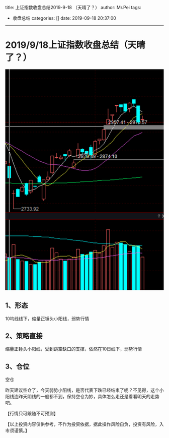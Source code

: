 title: 上证指数收盘总结2019-9-18 （天晴了？）
author: Mr.Pei
tags:

  - 收盘总结
categories: []
date: 2019-09-18  20:37:00
---
# 2019/9/18上证指数收盘总结（天晴了？）
![](https://github.com/Soros1990/markDownImages/blob/master/20190918203140.png?raw=true)

## 1、形态

10均线线下，缩量正锤头小阳线，弱势行情

## 2、策略直接

缩量正锤头小阳线，受到跳空缺口的支撑，依然在10日线下，弱势行情

## 3、仓位
空仓

昨天建议空仓了，今天弱势小阳线，是否代表下跌已经结束了呢？不见得，这个小阳线连昨天阴线的一般都不到，保持空仓为妙，具体怎么走还是看看明天的走势吧。

【行情只可跟随不可预测】

【以上投资内容仅供参考，不作为投资依据，据此操作风险自负，投资有风险，入市须谨慎。】